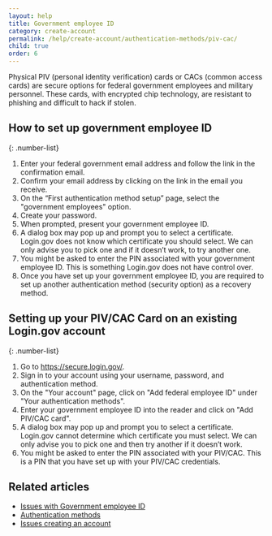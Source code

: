 ```yaml
---
layout: help
title: Government employee ID
category: create-account
permalink: /help/create-account/authentication-methods/piv-cac/
child: true
order: 6
---
```


Physical PIV (personal identity verification) cards or CACs (common access cards) are secure options for federal government employees and military personnel. These cards, with encrypted chip technology, are resistant to phishing and difficult to hack if stolen.

## How to set up government employee ID

{: .number-list}

1. Enter your federal government email address and follow the link in the confirmation email.
2. Confirm your email address by clicking on the link in the email you receive.
3. On the “First authentication method setup” page, select the "government employees" option.
4. Create your password.
5. When prompted, present your government employee ID.
6. A dialog box may pop up and prompt you to select a certificate. Login.gov does not know which certificate you should select. We can only advise you to pick one and if it doesn’t work, to try another one.
7. You might be asked to enter the PIN associated with your government employee ID. This is something Login.gov does not have control over.
8. Once you have set up your government employee ID, you are required to set up another authentication method (security option) as a recovery method.


## Setting up your PIV/CAC Card on an existing Login.gov account

{: .number-list}

1. Go to <https://secure.login.gov/>.
2. Sign in to your account using your username, password, and authentication method.
3. On the "Your account" page, click on "Add federal employee ID" under "Your authentication methods".
4. Enter your government employee ID into the reader and click on "Add PIV/CAC card".
5. A dialog box may pop up and prompt you to select a certificate. Login.gov cannot determine which certificate you must select. We can only advise you to pick one and then try another if it doesn’t work.
6. You might be asked to enter the PIN associated with your PIV/CAC. This is a PIN that you have set up with your PIV/CAC credentials.


## Related articles

* [Issues with Government employee ID](/help/trouble-signing-in/authentication/issues-with-government-employee-id-piv-cac/)
* [Authentication methods](/help/create-account/authentication-methods/)
* [Issues creating an account](/help/create-account/issues-creating-an-account/)
